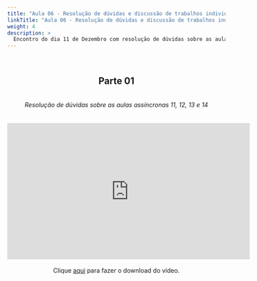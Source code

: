 ```yaml
---
title: "Aula 06 - Resolução de dúvidas e discussão de trabalhos individuais"
linkTitle: "Aula 06 - Resolução de dúvidas e discussão de trabalhos individuais"
weight: 4
description: >
  Encontro do dia 11 de Dezembro com resolução de dúvidas sobre as aulas 11, 12, 13 e 14 (assíncronas) e continuação da discussão sobre os trabalhos individuais
---
```


<br>
<div align="center">
<h2>Parte 01</h2>
<br>
<i>Resolução de dúvidas sobre as aulas assíncronas 11, 12, 13 e 14 </i>
<br><br><br>
<iframe width="560" height="315" src="https://www.youtube.com/embed/578KRns0kYM" frameborder="0" allow="accelerometer; autoplay; clipboard-write; encrypted-media; gyroscope; picture-in-picture" allowfullscreen></iframe>
<br><br>
Clique <a href="https://photos.app.goo.gl/xKLqXu8GdTPQay8VA">aqui</a> para fazer o download do vídeo.
<br><br>

</div>
